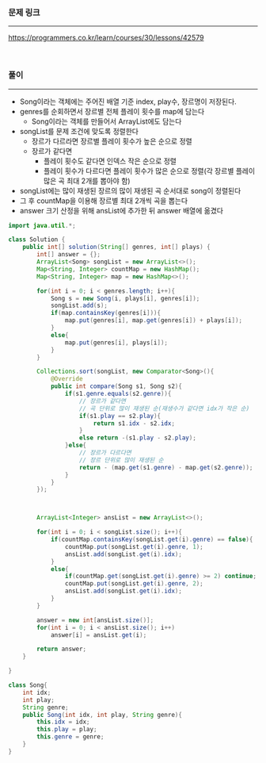 ### 문제 링크
---
https://programmers.co.kr/learn/courses/30/lessons/42579

<br>

### 풀이
---

- Song이라는 객체에는 주어진 배열 기준 index, play수, 장르명이 저장된다.
- genres를 순회하면서 장르별 전체 플레이 횟수를 map에 담는다
  - Song이라는 객체를 만들어서 ArrayList에도 담는다
- songList를 문제 조건에 맞도록 정렬한다
  - 장르가 다르라면 장르별 플레이 횟수가 높은 순으로 정렬
  - 장르가 같다면
    - 플레이 횟수도 같다면 인덱스 작은 순으로 정렬
    - 플레이 횟수가 다르다면 플레이 횟수가 많은 순으로 정렬(각 장르별 플레이 많은 곡 최대 2개를 뽑아야 함)
- songList에는 많이 재생된 장르의 많이 재생된 곡 순서대로 song이 정렬된다
- 그 후 countMap을 이용해 장르별 최대 2개씩 곡을 뽑는다
- answer 크기 산정을 위해 ansList에 추가한 뒤 answer 배열에 옮겼다

```java
import java.util.*;

class Solution {
    public int[] solution(String[] genres, int[] plays) {
        int[] answer = {};
        ArrayList<Song> songList = new ArrayList<>();
        Map<String, Integer> countMap = new HashMap();
        Map<String, Integer> map = new HashMap<>();

        for(int i = 0; i < genres.length; i++){
            Song s = new Song(i, plays[i], genres[i]);
            songList.add(s);
            if(map.containsKey(genres[i])){
                map.put(genres[i], map.get(genres[i]) + plays[i]);
            }
            else{
                map.put(genres[i], plays[i]);
            }
        }

        Collections.sort(songList, new Comparator<Song>(){
            @Override
            public int compare(Song s1, Song s2){
                if(s1.genre.equals(s2.genre)){
                    // 장르가 같다면
                    // 곡 단위로 많이 재생된 순(재생수가 같다면 idx가 작은 순)
                    if(s1.play == s2.play){
                        return s1.idx - s2.idx;
                    }
                    else return -(s1.play - s2.play);
                }else{
                    // 장르가 다르다면
                    // 장르 단위로 많이 재생된 순
                    return - (map.get(s1.genre) - map.get(s2.genre));
                }
            }
        });



        ArrayList<Integer> ansList = new ArrayList<>();

        for(int i = 0; i < songList.size(); i++){
            if(countMap.containsKey(songList.get(i).genre) == false){
                countMap.put(songList.get(i).genre, 1);
                ansList.add(songList.get(i).idx);
            }
            else{
                if(countMap.get(songList.get(i).genre) >= 2) continue;
                countMap.put(songList.get(i).genre, 2);
                ansList.add(songList.get(i).idx);
            }
        }

        answer = new int[ansList.size()];
        for(int i = 0; i < ansList.size(); i++)
            answer[i] = ansList.get(i);

        return answer;
    }

}

class Song{
    int idx;
    int play;
    String genre;
    public Song(int idx, int play, String genre){
        this.idx = idx;
        this.play = play;
        this.genre = genre;
    }
}
```
